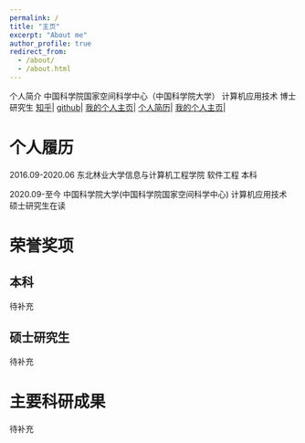 ```yaml
---
permalink: /
title: "主页"
excerpt: "About me"
author_profile: true
redirect_from: 
  - /about/
  - /about.html
---
```

个人简介
中国科学院国家空间科学中心（中国科学院大学）
计算机应用技术 博士研究生
[知乎](http://academicpages.github.io/files/paper1.pdf)|
[github](http://academicpages.github.io/files/paper1.pdf)|
[我的个人主页](http://academicpages.github.io/files/paper1.pdf)|
[个人简历](http://academicpages.github.io/files/paper1.pdf)|
[我的个人主页](http://academicpages.github.io/files/paper1.pdf)|





个人履历
======
2016.09-2020.06 东北林业大学信息与计算机工程学院 软件工程 本科

2020.09-至今    中国科学院大学(中国科学院国家空间科学中心) 计算机应用技术 硕士研究生在读


荣誉奖项
======

本科
------
待补充

硕士研究生
------
待补充





主要科研成果
======
待补充
